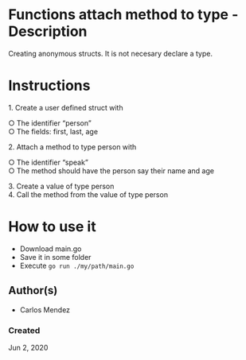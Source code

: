#  Functions attach method to type - Description

Creating anonymous structs. It is not necesary declare a type.

# Instructions

<dl>
  <dt>
    1. Create a user defined struct with
    <dl>
      <dt>○ The identifier “person”</dt>
      <dt>○ The fields: first, last, age</dt>
    </dl>
  </dt>
  <dt>
    2. Attach a method to type person with
    <dl>
      <dt>○ The identifier “speak”</dt>
      <dt>○ The method should have the person say their name and age</dt>
    </dl>
  </dt>
  <dt>3. Create a value of type person</dt>
  <dt>4. Call the method from the value of type person</dt>
</dl>

# How to use it

* Download main.go
* Save it in some folder
* Execute `go run ./my/path/main.go`

## Author(s)

* Carlos Mendez

### Created

Jun 2, 2020
